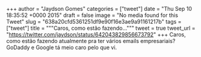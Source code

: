 
+++
author = "Jaydson Gomes"
categories = ["tweet"]
date = "Thu Sep 10 18:35:52 +0000 2015"
draft = false
image = "No media found for this Tweet"
slug = "638a20cfd5361251df9e90f16e3ae9a91161217b"
tags = ["tweet"]
title = """Caros, como estão fazendo..."""
tweet = true
tweet_url = "https://twitter.com/jaydson/status/642043829856673792"
+++
Caros, como estão fazendo atualmente pra ter vários emails empresariais? GoDaddy e Google tá meio caro pelo que vi.
